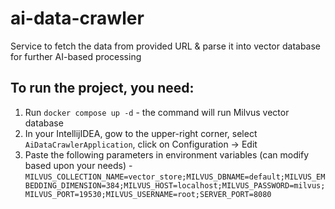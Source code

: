 # ai-data-crawler
Service to fetch the data from provided URL &amp; parse it into vector database for further AI-based processing

## To run the project, you need:
1. Run `docker compose up -d` - the command will run Milvus vector database
2. In your IntellijIDEA, gow to the upper-right corner, select `AiDataCrawlerApplication`, click on Configuration -> Edit
3. Paste the following parameters in environment variables (can modify based upon your needs) - `MILVUS_COLLECTION_NAME=vector_store;MILVUS_DBNAME=default;MILVUS_EMBEDDING_DIMENSION=384;MILVUS_HOST=localhost;MILVUS_PASSWORD=milvus;MILVUS_PORT=19530;MILVUS_USERNAME=root;SERVER_PORT=8080`
